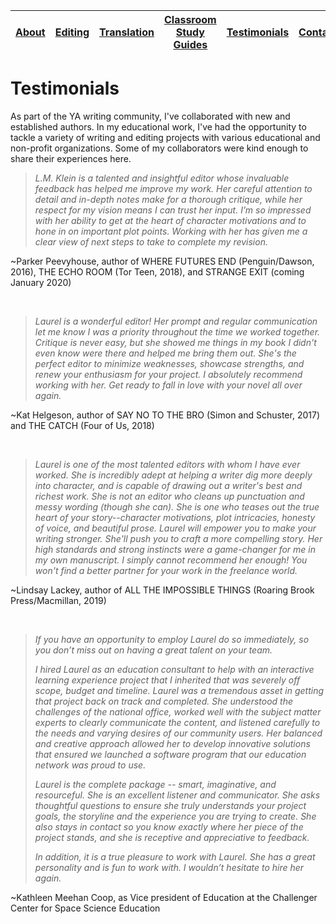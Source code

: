 |[About](about.md)|[Editing](editing.md)|[Translation](translation.md)|[Classroom Study Guides](education.md)|[Testimonials](testimonials.md)|[Contact](contact.md)|
|-----------------|---------------------|-----------------------------|--------------------------------------|-------------------------------|---------------------|


# Testimonials
As part of the YA writing community, I've collaborated with new and established authors. In my educational work, I've had the opportunity to tackle a variety of writing and editing projects with various educational and non-profit organizations. Some of my collaborators were kind enough to share their experiences here.



> _L.M. Klein is a talented and insightful editor whose invaluable feedback has helped me improve my work. Her careful attention to detail and in-depth notes make for a thorough critique, while her respect for my vision means I can trust her input. I’m so impressed with her ability to get at the heart of character motivations and to hone in on important plot points. Working with her has given me a clear view of next steps to take to complete my revision._ 

~Parker Peevyhouse, author of WHERE FUTURES END (Penguin/Dawson, 2016), THE ECHO ROOM (Tor Teen, 2018), and STRANGE EXIT (coming January 2020)


<br/>

> _Laurel is a wonderful editor! Her prompt and regular communication let me know I was a priority throughout the time we worked together. Critique is never easy, but she showed me things in my book I didn't even know were there and helped me bring them out. She's the perfect editor to minimize weaknesses, showcase strengths, and renew your enthusiasm for your project. I absolutely recommend working with her. Get ready to fall in love with your novel all over again._ 

~Kat Helgeson, author of SAY NO TO THE BRO (Simon and Schuster, 2017) and THE CATCH (Four of Us, 2018)


<br/>

> _Laurel is one of the most talented editors with whom I have ever worked. She is incredibly adept at helping a writer dig more deeply into character, and is capable of drawing out a writer's best and richest work. She is not an editor who cleans up punctuation and messy wording (though she can). She is one who teases out the true heart of your story--character motivations, plot intricacies, honesty of voice, and beautiful prose. Laurel will empower you to make your writing stronger. She'll push you to craft a more compelling story. Her high standards and strong instincts were a game-changer for me in my own manuscript. I simply cannot recommend her enough! You won't find a better partner for your work in the freelance world._ 

~Lindsay Lackey, author of ALL THE IMPOSSIBLE THINGS (Roaring Brook Press/Macmillan, 2019)


<br/>

> _If you have an opportunity to employ Laurel do so immediately, so you don’t miss out on having a great talent on your team._
> 
> _I hired Laurel as an education consultant to help with an interactive learning experience project that I inherited that was severely off scope, budget and timeline. Laurel was a tremendous asset in getting that project back on track and completed. She understood the challenges of the national office, worked well with the subject matter experts to clearly communicate the content, and listened carefully to the needs and varying desires of our community users. Her balanced and creative approach allowed her to develop innovative solutions that ensured we launched a software program that our education network was proud to use._
> 
> _Laurel is the complete package -- smart, imaginative, and resourceful. She is an excellent listener and communicator. She asks thoughtful questions to ensure she truly understands your project goals, the storyline and the experience you are trying to create. She also stays in contact so you know exactly where her piece of the project stands, and she is receptive and appreciative to feedback._
> 
> _In addition, it is a true pleasure to work with Laurel. She has a great personality and is fun to work with. I wouldn’t hesitate to hire her again._  

~Kathleen Meehan Coop, as Vice president of Education at the Challenger Center for Space Science Education

